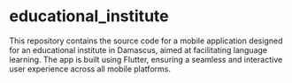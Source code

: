 # educational_institute
This repository contains the source code for a mobile application designed for an educational institute in Damascus, aimed at facilitating language learning. The app is built using Flutter, ensuring a seamless and interactive user experience across all mobile platforms.
